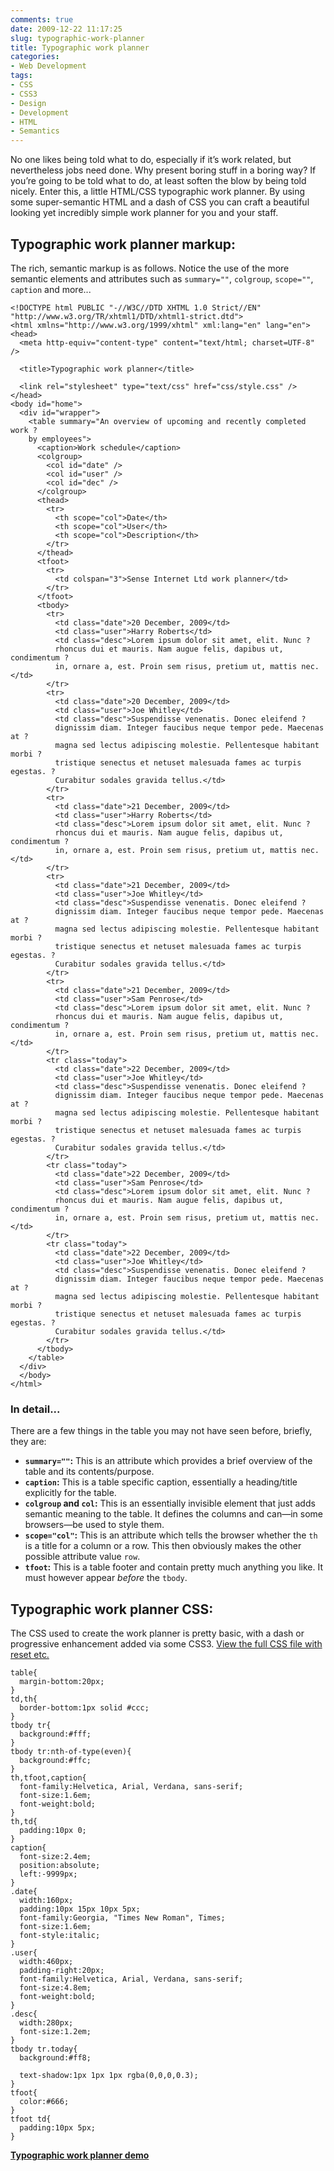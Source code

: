 ```yaml
---
comments: true
date: 2009-12-22 11:17:25
slug: typographic-work-planner
title: Typographic work planner
categories:
- Web Development
tags:
- CSS
- CSS3
- Design
- Development
- HTML
- Semantics
---
```


No one likes being told what to do, especially if it’s work related, but nevertheless jobs need done. Why present boring stuff in a boring way? If you’re going to be told what to do, at least soften the blow by being told nicely. Enter this, a little HTML/CSS typographic work planner. By using some super-semantic HTML and a dash of CSS you can craft a beautiful looking yet incredibly simple work planner for you and your staff.

## Typographic work planner markup:

The rich, semantic markup is as follows. Notice the use of the more semantic elements and attributes such as `summary=""`, `colgroup`, `scope=""`, `caption` and more...

    <!DOCTYPE html PUBLIC "-//W3C//DTD XHTML 1.0 Strict//EN"
    "http://www.w3.org/TR/xhtml1/DTD/xhtml1-strict.dtd">
    <html xmlns="http://www.w3.org/1999/xhtml" xml:lang="en" lang="en">
    <head>
      <meta http-equiv="content-type" content="text/html; charset=UTF-8" />

      <title>Typographic work planner</title>

      <link rel="stylesheet" type="text/css" href="css/style.css" />
    </head>
    <body id="home">
      <div id="wrapper">
        <table summary="An overview of upcoming and recently completed work ?
        by employees">
          <caption>Work schedule</caption>
          <colgroup>
            <col id="date" />
            <col id="user" />
            <col id="dec" />
          </colgroup>
          <thead>
            <tr>
              <th scope="col">Date</th>
              <th scope="col">User</th>
              <th scope="col">Description</th>
            </tr>
          </thead>
          <tfoot>
            <tr>
              <td colspan="3">Sense Internet Ltd work planner</td>
            </tr>
          </tfoot>
          <tbody>
            <tr>
              <td class="date">20 December, 2009</td>
              <td class="user">Harry Roberts</td>
              <td class="desc">Lorem ipsum dolor sit amet, elit. Nunc ?
              rhoncus dui et mauris. Nam augue felis, dapibus ut, condimentum ?
              in, ornare a, est. Proin sem risus, pretium ut, mattis nec.</td>
            </tr>
            <tr>
              <td class="date">20 December, 2009</td>
              <td class="user">Joe Whitley</td>
              <td class="desc">Suspendisse venenatis. Donec eleifend ?
              dignissim diam. Integer faucibus neque tempor pede. Maecenas at ?
              magna sed lectus adipiscing molestie. Pellentesque habitant morbi ?
              tristique senectus et netuset malesuada fames ac turpis egestas. ?
              Curabitur sodales gravida tellus.</td>
            </tr>
            <tr>
              <td class="date">21 December, 2009</td>
              <td class="user">Harry Roberts</td>
              <td class="desc">Lorem ipsum dolor sit amet, elit. Nunc ?
              rhoncus dui et mauris. Nam augue felis, dapibus ut, condimentum ?
              in, ornare a, est. Proin sem risus, pretium ut, mattis nec.</td>
            </tr>
            <tr>
              <td class="date">21 December, 2009</td>
              <td class="user">Joe Whitley</td>
              <td class="desc">Suspendisse venenatis. Donec eleifend ?
              dignissim diam. Integer faucibus neque tempor pede. Maecenas at ?
              magna sed lectus adipiscing molestie. Pellentesque habitant morbi ?
              tristique senectus et netuset malesuada fames ac turpis egestas. ?
              Curabitur sodales gravida tellus.</td>
            </tr>
            <tr>
              <td class="date">21 December, 2009</td>
              <td class="user">Sam Penrose</td>
              <td class="desc">Lorem ipsum dolor sit amet, elit. Nunc ?
              rhoncus dui et mauris. Nam augue felis, dapibus ut, condimentum ?
              in, ornare a, est. Proin sem risus, pretium ut, mattis nec.</td>
            </tr>
            <tr class="today">
              <td class="date">22 December, 2009</td>
              <td class="user">Joe Whitley</td>
              <td class="desc">Suspendisse venenatis. Donec eleifend ?
              dignissim diam. Integer faucibus neque tempor pede. Maecenas at ?
              magna sed lectus adipiscing molestie. Pellentesque habitant morbi ?
              tristique senectus et netuset malesuada fames ac turpis egestas. ?
              Curabitur sodales gravida tellus.</td>
            </tr>
            <tr class="today">
              <td class="date">22 December, 2009</td>
              <td class="user">Sam Penrose</td>
              <td class="desc">Lorem ipsum dolor sit amet, elit. Nunc ?
              rhoncus dui et mauris. Nam augue felis, dapibus ut, condimentum ?
              in, ornare a, est. Proin sem risus, pretium ut, mattis nec.</td>
            </tr>
            <tr class="today">
              <td class="date">22 December, 2009</td>
              <td class="user">Joe Whitley</td>
              <td class="desc">Suspendisse venenatis. Donec eleifend ?
              dignissim diam. Integer faucibus neque tempor pede. Maecenas at ?
              magna sed lectus adipiscing molestie. Pellentesque habitant morbi ?
              tristique senectus et netuset malesuada fames ac turpis egestas. ?
              Curabitur sodales gravida tellus.</td>
            </tr>
          </tbody>
        </table>
      </div>
      </body>
    </html>

### In detail...

There are a few things in the table you may not have seen before, briefly, they are:

* **`summary=""`:** This is an attribute which provides a brief overview of the table and its contents/purpose.
* **`caption`:** This is a table specific caption, essentially a heading/title explicitly for the table.
* **`colgroup` and `col`:** This is an essentially invisible element that just adds semantic meaning to the table. It defines the columns and can—in some browsers—be used to style them.
* **`scope="col"`:** This is an attribute which tells the browser whether the `th` is a title for a column or a row. This then obviously makes the other possible attribute value `row`.
* **`tfoot`:** This is a table footer and contain pretty much anything you like. It must however appear _before_ the `tbody`.

## Typographic work planner CSS:

The CSS used to create the work planner is pretty basic, with a dash or progressive enhancement added via some CSS3. [View the full CSS file with reset etc.](http://csswizardry.com/demos/typographic-work-planner/css/style.css)

    table{
      margin-bottom:20px;
    }
    td,th{
      border-bottom:1px solid #ccc;
    }
    tbody tr{
      background:#fff;
    }
    tbody tr:nth-of-type(even){
      background:#ffc;
    }
    th,tfoot,caption{
      font-family:Helvetica, Arial, Verdana, sans-serif;
      font-size:1.6em;
      font-weight:bold;
    }
    th,td{
      padding:10px 0;
    }
    caption{
      font-size:2.4em;
      position:absolute;
      left:-9999px;
    }
    .date{
      width:160px;
      padding:10px 15px 10px 5px;
      font-family:Georgia, "Times New Roman", Times;
      font-size:1.6em;
      font-style:italic;
    }
    .user{
      width:460px;
      padding-right:20px;
      font-family:Helvetica, Arial, Verdana, sans-serif;
      font-size:4.8em;
      font-weight:bold;
    }
    .desc{
      width:280px;
      font-size:1.2em;
    }
    tbody tr.today{
      background:#ff8;

      text-shadow:1px 1px 1px rgba(0,0,0,0.3);
    }
    tfoot{
      color:#666;
    }
    tfoot td{
      padding:10px 5px;
    }

**[Typographic work planner demo](http://csswizardry.com/demos/typographic-work-planner/)**
